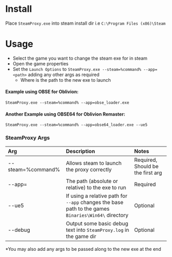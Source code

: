 # Install
Place `SteamProxy.exe` into steam install dir i.e `C:\Program Files (x86)\Steam` 

# Usage
 * Select the game you want to change the steam exe for in steam
 * Open the game properties
 * Set the `Launch Options` to `SteamProxy.exe --steam=%command% --app=<path>` adding any other args as required
   * Where <path> is the path to the new exe to launch

#### Example using OBSE for Oblivion:
`SteamProxy.exe --steam=%command% --app=obse_loader.exe`

#### Another Example using OBSE64 for Oblivion Remaster:
`SteamProxy.exe --steam=%command% --app=obse64_loader.exe --ue5`

### SteamProxy Args

| Arg               | Description       | Notes             |
| :---------------- | :---------------- | :---------------- |
| --steam=%command% | Allows steam to launch the proxy correctly | Required, Should be the first arg |
| --app=<path> | The path (absolute or relative) to the exe to run | Required |
| --ue5 | If using a relative path for `--app` changes the base path to the games `Binaries\Win64\` directory | Optional |
| --debug | Output some basic debug text into `SteamProxy.log` in the game dir | Optional |

*You may also add any args to be passed along to the new exe at the end

